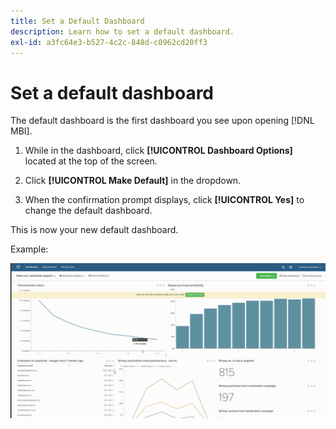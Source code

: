 ```yaml
---
title: Set a Default Dashboard
description: Learn how to set a default dashboard.
exl-id: a3fc64e3-b527-4c2c-848d-c0962cd20ff3
---
```

# Set a default dashboard

The default dashboard is the first dashboard you see upon opening [!DNL MBI].

1. While in the dashboard, click **[!UICONTROL Dashboard Options]** located at the top of the screen.

1. Click **[!UICONTROL Make Default]** in the dropdown.

1. When the confirmation prompt displays, click **[!UICONTROL Yes]** to change the default dashboard.

This is now your new default dashboard.

Example:

![default dashboard](../../assets/default_dashboard.gif)
